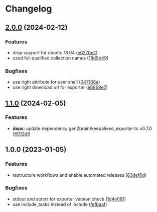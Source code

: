 # Changelog

## [2.0.0](https://github.com/rolehippie/keepalived/compare/v1.1.0...v2.0.0) (2024-02-12)


### Features

* drop support for ubuntu 18.04 ([e0270e2](https://github.com/rolehippie/keepalived/commit/e0270e2f8bcbfa6d8865ba4c12004a7f34852d10))
* used full qualified collection names ([18d9b49](https://github.com/rolehippie/keepalived/commit/18d9b491970d3117eeaca9f3d759cd511179fe82))


### Bugfixes

* use right attribute for user shell ([047108e](https://github.com/rolehippie/keepalived/commit/047108e58f4f53bebbca52b0815b0ffbccd71c07))
* use right download url for exporter ([e8869e7](https://github.com/rolehippie/keepalived/commit/e8869e7530169673386947cfe3d3480577b0d77b))

## [1.1.0](https://github.com/rolehippie/keepalived/compare/v1.0.0...v1.1.0) (2024-02-05)


### Features

* **deps:** update dependency gen2brain/keepalived_exporter to v0.7.0 ([f51f2df](https://github.com/rolehippie/keepalived/commit/f51f2df72ed059f32e099fc77762eaf50d781cca))

## 1.0.0 (2023-01-05)


### Features

* restructure workflows and enable automated releases ([83def6d](https://github.com/rolehippie/keepalived/commit/83def6d25f9b5392214609f5aaca809cd7087900))


### Bugfixes

* stdout and stderr for exporter version check ([1d4e061](https://github.com/rolehippie/keepalived/commit/1d4e061c08b64183b537d83132b427f9d68d65c8))
* use include_tasks instead of include ([fefbaaf](https://github.com/rolehippie/keepalived/commit/fefbaaf6528788046e21540cfc4aa31a9b54cad2))
